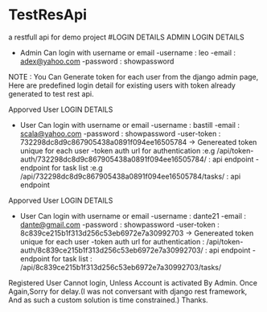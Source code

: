 # TestResApi
a restfull api for demo project
#LOGIN DETAILS
ADMIN LOGIN DETAILS
  - Admin Can login with username or email
    -username :  leo
    -email    : adex@yahoo.com
    -password : showpassword



NOTE : You Can Generate token for each user from the django admin page, Here are predefined login detail for existing users with token already generated to test rest api.    
    
Apporved User LOGIN DETAILS
  - User Can login with username or email
    -username :  	bastill
    -email    : scala@yahoo.com
    -password : showpassword
    -user-token : 732298dc8d9c867905438a0891f094ee16505784 -> Genereated token unique for each user
    -token auth url for authentication :e.g /api/token-auth/732298dc8d9c867905438a0891f094ee16505784/ : api endpoint
    -endpoint for task list :e.g /api/732298dc8d9c867905438a0891f094ee16505784/tasks/  : api endpoint
    
     
     
Apporved User LOGIN DETAILS
  - User Can login with username or email
    -username :  dante21
    -email    : dante@gmail.com
    -password :  showpassword
    -user-token : 8c839ce215b1f313d256c53eb6972e7a30992703 -> Genereated token unique for each user
    -token auth url for authentication : /api/token-auth/8c839ce215b1f313d256c53eb6972e7a30992703/ : api endpoint
    -endpoint for task list :  /api/8c839ce215b1f313d256c53eb6972e7a30992703/tasks/
    
    
 Registered User Cannot login, Unless Account is activated By Admin.
 Once Again,Sorry for delay.(I was not conversant with django rest framework, And as such a custom solution is time constrained.) 
 Thanks.
